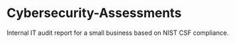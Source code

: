 # Cybersecurity-Assessments
Internal IT audit report for a small business based on NIST CSF compliance.

